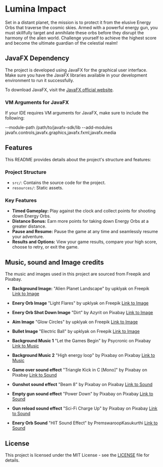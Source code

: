 # Lumina Impact

Set in a distant planet, the mission is to protect it from the elusive Energy Orbs that traverse the cosmic skies. Armed with a powerful energy gun, you must skillfully target and annihilate these orbs before they disrupt the harmony of the alien world. Challenge yourself to achieve the highest score and become the ultimate guardian of the celestial realm!

## JavaFX Dependency

The project is developed using JavaFX for the graphical user interface. Make sure you have the JavaFX libraries available in your development environment to run it successfully.

To download JavaFX, visit the [JavaFX official website](https://openjfx.io).

### VM Arguments for JavaFX

If your IDE requires VM arguments for JavaFX, make sure to include the following:

--module-path /path/to/javafx-sdk/lib --add-modules javafx.controls,javafx.graphics,javafx.fxml,javafx.media

## Features

This README provides details about the project's structure and features:

### Project Structure

- `src/`: Contains the source code for the project.
- `resources/`: Static assets.

### Key Features

- **Timed Gameplay:** Play against the clock and collect points for shooting down Energy Orbs.
- **Distance Bonus:** Earn more points for taking down Energy Orbs at a greater distance.
- **Pause and Resume:** Pause the game at any time and seamlessly resume your adventure.
- **Results and Options:** View your game results, compare your high score, choose to retry, or exit the game.

## Music, sound and Image credits

The music and images used in this project are sourced from Freepik and Pixabay. 

- **Background Image:** "Alien Planet Landscape" by upklyak on Freepik
  [Link to Image](https://www.freepik.com/free-vector/alien-planet-landscape-space-background-with-rocks_28810847.htm#page=2&query=space%20game%20background&position=13&from_view=search&track=ais&uuid=e08e1413-df2b-47d6-88ad-c998d5f2362a)
- **Enery Orb Image** "Light Flares" by upklyak on Freepik [Link to Image](https://www.freepik.com/free-vector/realistic-set-round-light-flares-isolated-transparent-background-vector-illustration-neon-color-glowing-circles-with-smoke-sparkling-particles-explosion-halo-effect-radial-energy-vortex_67186285.htm#page=6&query=lightning%20circle&position=21&from_view=keyword&track=ais&uuid=a3b406db-1728-4c9d-aa61-37681dbe3fbb)
- **Enery Orb Shot Down Image** "Dirt" by Azyrit on Pixabay [Link to Image](https://pixabay.com/cs/illustrations/špína-účinek-textura-struktura-1626524/)
- **Aim Image** "Glow Circles" by upklyak on Freepik [Link to Image](https://www.freepik.com/free-vector/glow-circles-with-sparkles-magic-light-effect-realistic-set-blue-purple-shiny-rings-swirls-round-frames-flare-trail-with-glitter-dust-isolated-transparent-background_11582518.htm?query=laser#from_view=detail_alsolike)
- **Bullet Image** "Electric Ball" by upklyak on Freepik [Link to Image](https://www.freepik.com/free-vector/electric-lightning-ball-with-thunder-energy-vector-effect-magic-circle-sphere-with-plasma-lightening-spark-3d-realistic-yellow-blue-purple-blast-charge-globe-element-neon-discharge-shock_64004388.htm#page=2&query=laser&position=18&from_view=author&uuid=21162c74-fb9d-43d9-893f-073a449ce734)

- **Background Music 1** "Let the Games Begin" by Psycronic on Pixabay [Link to Music](https://pixabay.com/cs/music/elektronicky-let-the-games-begin-21858/)
- **Background Music 2** "High energy loop" by Pixabay on Pixabay [Link to Music](https://pixabay.com/cs/sound-effects/high-energy-loop-69158/)
- **Game over sound effect** "Triangle Kick in C [Mono]" by Pixabay on Pixabay [Link to Sound](https://pixabay.com/cs/sound-effects/triangle-kick-in-c-mono-100757/)
- **Gunshot sound effect** "Beam 8" by Pixabay on Pixabay [Link to Sound](https://pixabay.com/cs/sound-effects/beam-8-43831/)
- **Empty gun sound effect** "Power Down" by Pixabay on Pixabay [Link to Sound](https://pixabay.com/cs/sound-effects/power-down-7103/)
- **Gun reload sound effect** "Sci-Fi Charge Up" by Pixabay on Pixabay [Link to Sound](https://pixabay.com/cs/sound-effects/sci-fi-charge-up-37395/)
- **Enery Orb Sound** "HIT Sound Effect" by PremswaroopKasukurthi [Link to Sound](https://pixabay.com/cs/sound-effects/hit-sound-effect-12445/)

## License

This project is licensed under the MIT License - see the [LICENSE](LICENSE.md) file for details.